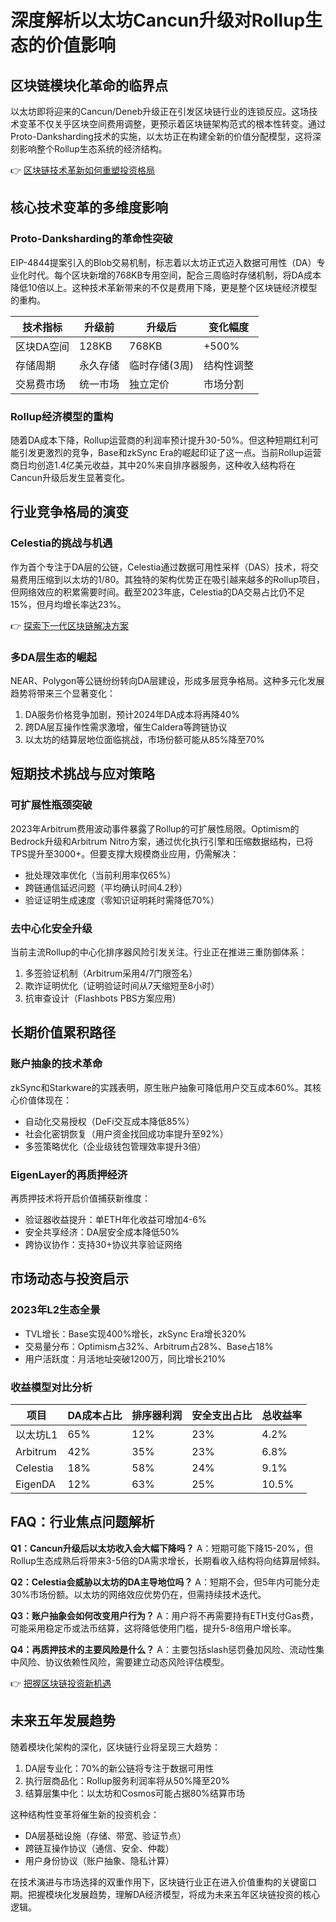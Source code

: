 # 深度解析以太坊Cancun升级对Rollup生态的价值影响

## 区块链模块化革命的临界点

以太坊即将迎来的Cancun/Deneb升级正在引发区块链行业的连锁反应。这场技术变革不仅关乎区块空间费用调整，更预示着区块链架构范式的根本性转变。通过Proto-Danksharding技术的实施，以太坊正在构建全新的价值分配模型，这将深刻影响整个Rollup生态系统的经济结构。

👉 [区块链技术革新如何重塑投资格局](https://bit.ly/okx_welcome)

## 核心技术变革的多维度影响

### Proto-Danksharding的革命性突破
EIP-4844提案引入的Blob交易机制，标志着以太坊正式迈入数据可用性（DA）专业化时代。每个区块新增的768KB专用空间，配合三周临时存储机制，将DA成本降低10倍以上。这种技术革新带来的不仅是费用下降，更是整个区块链经济模型的重构。

| 技术指标       | 升级前          | 升级后          | 变化幅度  |
|----------------|-----------------|-----------------|----------|
| 区块DA空间     | 128KB           | 768KB           | +500%    |
| 存储周期       | 永久存储        | 临时存储(3周)   | 结构性调整|
| 交易费市场     | 统一市场        | 独立定价        | 市场分割  |

### Rollup经济模型的重构
随着DA成本下降，Rollup运营商的利润率预计提升30-50%。但这种短期红利可能引发更激烈的竞争，Base和zkSync Era的崛起印证了这一点。当前Rollup运营商日均创造1.4亿美元收益，其中20%来自排序器服务，这种收入结构将在Cancun升级后发生显著变化。

## 行业竞争格局的演变

### Celestia的挑战与机遇
作为首个专注于DA层的公链，Celestia通过数据可用性采样（DAS）技术，将交易费用压缩到以太坊的1/80。其独特的架构优势正在吸引越来越多的Rollup项目，但网络效应的积累需要时间。截至2023年底，Celestia的DA交易占比仍不足15%，但月均增长率达23%。

👉 [探索下一代区块链解决方案](https://bit.ly/okx_welcome)

### 多DA层生态的崛起
NEAR、Polygon等公链纷纷转向DA层建设，形成多层竞争格局。这种多元化发展趋势将带来三个显著变化：
1. DA服务价格竞争加剧，预计2024年DA成本将再降40%
2. 跨DA层互操作性需求激增，催生Caldera等跨链协议
3. 以太坊的结算层地位面临挑战，市场份额可能从85%降至70%

## 短期技术挑战与应对策略

### 可扩展性瓶颈突破
2023年Arbitrum费用波动事件暴露了Rollup的可扩展性局限。Optimism的Bedrock升级和Arbitrum Nitro方案，通过优化执行引擎和压缩数据结构，已将TPS提升至3000+。但要支撑大规模商业应用，仍需解决：
- 批处理效率优化（当前利用率仅65%）
- 跨链通信延迟问题（平均确认时间4.2秒）
- 验证证明生成速度（零知识证明耗时需降低70%）

### 去中心化安全升级
当前主流Rollup的中心化排序器风险引发关注。行业正在推进三重防御体系：
1. 多签验证机制（Arbitrum采用4/7门限签名）
2. 欺诈证明优化（证明验证时间从7天缩短至8小时）
3. 抗审查设计（Flashbots PBS方案应用）

## 长期价值累积路径

### 账户抽象的技术革命
zkSync和Starkware的实践表明，原生账户抽象可降低用户交互成本60%。其核心价值体现在：
- 自动化交易授权（DeFi交互成本降低85%）
- 社会化密钥恢复（用户资金找回成功率提升至92%）
- 多签策略优化（企业级钱包管理效率提升3倍）

### EigenLayer的再质押经济
再质押技术将开启价值捕获新维度：
- 验证器收益提升：单ETH年化收益可增加4-6%
- 安全共享经济：DA层安全成本降低50%
- 跨协议协作：支持30+协议共享验证网络

## 市场动态与投资启示

### 2023年L2生态全景
- TVL增长：Base实现400%增长，zkSync Era增长320%
- 交易量分布：Optimism占32%、Arbitrum占28%、Base占18%
- 用户活跃度：月活地址突破1200万，同比增长210%

### 收益模型对比分析
| 项目          | DA成本占比 | 排序器利润 | 安全支出占比 | 总收益率 |
|---------------|------------|------------|--------------|----------|
| 以太坊L1      | 65%        | 12%        | 23%          | 4.2%     |
| Arbitrum      | 42%        | 35%        | 23%          | 6.8%     |
| Celestia      | 18%        | 58%        | 24%          | 9.1%     |
| EigenDA       | 12%        | 63%        | 25%          | 10.5%    |

## FAQ：行业焦点问题解析

**Q1：Cancun升级后以太坊收入会大幅下降吗？**
A：短期可能下降15-20%，但Rollup生态成熟后将带来3-5倍的DA需求增长，长期看收入结构将向结算层倾斜。

**Q2：Celestia会威胁以太坊的DA主导地位吗？**
A：短期不会，但5年内可能分走30%市场份额。以太坊的网络效应优势仍在，但需持续技术迭代。

**Q3：账户抽象会如何改变用户行为？**
A：用户将不再需要持有ETH支付Gas费，可能采用稳定币或法币结算，这将降低使用门槛，提升5-8倍用户增长率。

**Q4：再质押技术的主要风险是什么？**
A：主要包括slash惩罚叠加风险、流动性集中风险、协议依赖性风险，需要建立动态风险评估模型。

👉 [把握区块链投资新机遇](https://bit.ly/okx_welcome)

## 未来五年发展趋势

随着模块化架构的深化，区块链行业将呈现三大趋势：
1. DA层专业化：70%的新公链将专注于数据可用性
2. 执行层商品化：Rollup服务利润率将从50%降至20%
3. 结算层集中化：以太坊和Cosmos可能占据80%结算市场

这种结构性变革将催生新的投资机会：
- DA层基础设施（存储、带宽、验证节点）
- 跨链互操作协议（通信、安全、仲裁）
- 用户身份协议（账户抽象、隐私计算）

在技术演进与市场选择的双重作用下，区块链行业正在进入价值重构的关键窗口期。把握模块化发展趋势，理解DA经济模型，将成为未来五年区块链投资的核心逻辑。